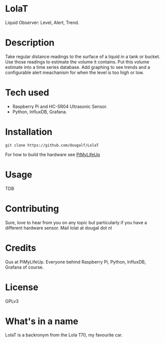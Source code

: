 # LolaT
Liquid Observer: Level, Alert, Trend.

# Description
Take regular distance readings to the surface of a liquid in a tank or bucket.
Use those readings to estimate the volume it contains.
Put this volume estimate into a time series database.
Add graphing to see trends and a configurable
alert meachanism for when the level is too high or low.

# Tech used
* Raspberry Pi and HC-SR04 Ultrasonic Sensor.
* Python, InfluxDB, Grafana.

# Installation
`git clone https://github.com/dougalf/LolaT`

For how to build the hardware see [PiMyLifeUp](https://pimylifeup.com/raspberry-pi-distance-sensor/)

# Usage
TDB

# Contributing
Sure, love to hear from you on any topic but
particularly if you have a different hardware sensor.
Mail lolat at dougal dot nl

# Credits
Gus at PiMyLifeUp.
Everyone behind Raspberry Pi, Python, InfluxDB, Grafana of course.

# License
GPLv3

# What's in a name
LolaT is a backronym from the Lola T70, my favourite car.
